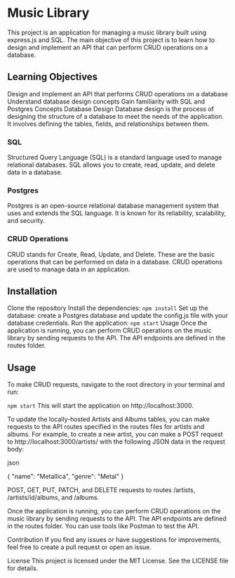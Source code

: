 # Music Library

This project is an application for managing a music library built using express.js and SQL. The main objective of this project is to learn how to design and implement an API that can perform CRUD operations on a database.

## Learning Objectives

Design and implement an API that performs CRUD operations on a database
Understand database design concepts
Gain familiarity with SQL and Postgres
Concepts
Database Design
Database design is the process of designing the structure of a database to meet the needs of the application. It involves defining the tables, fields, and relationships between them.

### SQL

Structured Query Language (SQL) is a standard language used to manage relational databases. SQL allows you to create, read, update, and delete data in a database.

### Postgres

Postgres is an open-source relational database management system that uses and extends the SQL language. It is known for its reliability, scalability, and security.

### CRUD Operations

CRUD stands for Create, Read, Update, and Delete. These are the basic operations that can be performed on data in a database. CRUD operations are used to manage data in an application.

## Installation

Clone the repository
Install the dependencies: `npm install`
Set up the database: create a Postgres database and update the config.js file with your database credentials.
Run the application: `npm start`
Usage
Once the application is running, you can perform CRUD operations on the music library by sending requests to the API. The API endpoints are defined in the routes folder.

## Usage

To make CRUD requests, navigate to the root directory in your terminal and run:

`npm start`
This will start the application on http://localhost:3000.

To update the locally-hosted Artists and Albums tables, you can make requests to the API routes specified in the routes files for artists and albums. For example, to create a new artist, you can make a POST request to http://localhost:3000/artists/ with the following JSON data in the request body:

json

{
"name": "Metallica",
"genre": "Metal"
}

POST, GET, PUT, PATCH, and DELETE requests to routes /artists, /artists/id/albums, and /albums.

Once the application is running, you can perform CRUD operations on the music library by sending requests to the API. The API endpoints are defined in the routes folder. You can use tools like Postman to test the API.

Contribution
If you find any issues or have suggestions for improvements, feel free to create a pull request or open an issue.

License
This project is licensed under the MIT License. See the LICENSE file for details.
